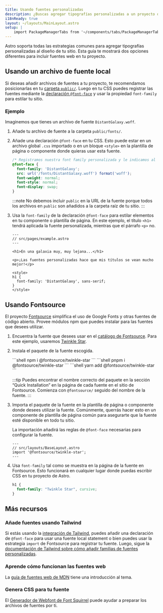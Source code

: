 ```yaml
---
title: Usando fuentes personalizadas
description: ¿Buscas agregar tipografías personalizadas a un proyecto de Astro? Usa Google Fonts con Fontsource o añade una fuente a elección.
i18nReady: true
layout: ~/layouts/MainLayout.astro
setup: |
    import PackageManagerTabs from '~/components/tabs/PackageManagerTabs.astro';
---
```


Astro soporta todas las estrategias comunes para agregar tipografías personalizadas al diseño de tu sitio. Esta guía te mostrará dos opciones diferentes para incluir fuentes web en tu proyecto.

## Usando un archivo de fuente local

Si deseas añadir archivos de fuentes a tu proyecto, te recomendamos posicionarlas en tu [carpeta `public/`](/es/core-concepts/project-structure/#public). Luego en tu CSS puedes registrar las fuentes mediante la [declaración `@font-face`](https://developer.mozilla.org/es/docs/Web/CSS/@font-face) y usar la propiedad `font-family` para estilar tu sitio.

### Ejemplo

Imaginemos que tienes un archivo de fuente `DistantGalaxy.woff`.

1. Añade tu archivo de fuente a la carpeta `public/fonts/`.

2. Añade una declaración `@font-face` en tu CSS. Esto puede estar en un archivo global `.css` importado o en un bloque `<style>` en la plantilla de página o componente donde quieras usar esta fuente.

    ```css
    /* Registramos nuestra font family personalizada y le indicamos al navegador dónde encontrarla. */
    @font-face {
      font-family: 'DistantGalaxy';
      src: url('/fonts/DistantGalaxy.woff') format('woff');
      font-weight: normal;
      font-style: normal;
      font-display: swap;
    }
    ```

    :::note
    No debemos incluir `public` en la URL de la fuente porque todos los archivos en `public` son añadidos a la carpeta raíz de tu sitio.
    :::

3. Usa la `font-family` de la declaración `@font-face` para estilar elementos en tu componente o plantilla de página. En este ejemplo, el título `<h1>` tendrá aplicada la fuente personalizada, mientras que el párrafo `<p>` no.

    ```astro {10-12}
    ---
    // src/pages/example.astro
    ---

    <h1>En una galaxia muy, muy lejana...</h1>

    <p>¡Las fuentes personalizadas hace que mis títulos se vean mucho mejor!</p>

    <style>
    h1 {
      font-family: 'DistantGalaxy', sans-serif;
    }
    </style>
    ```

## Usando Fontsource

El proyecto [Fontsource](https://fontsource.org/) simplifica el uso de Google Fonts y otras fuentes de código abierto. Provee módulos npm que puedes instalar para las fuentes que desees utilizar.

1. Encuentra la fuente que desees usar en el [catálogo de Fontsource](https://fontsource.org/fonts). Para este ejemplo, usaremos [Twinkle Star](https://fontsource.org/fonts/twinkle-star).

2. Instala el paquete de la fuente escogida.

    <PackageManagerTabs>
      <Fragment slot="npm">
      ```shell
      npm i @fontsource/twinkle-star
      ```
      </Fragment>
      <Fragment slot="pnpm">
      ```shell
      pnpm i @fontsource/twinkle-star
      ```
      </Fragment>
      <Fragment slot="yarn">
      ```shell
      yarn add @fontsource/twinkle-star
      ```
      </Fragment>
    </PackageManagerTabs>

    :::tip
    Puedes encontrar el nombre correcto del paquete en la sección “Quick Installation” en la página de cada fuente en el sitio de Fontsource. Comienza con `@fontsource/` seguido del nombre de la fuente.
    :::

3. Importa el paquete de la fuente en la plantilla de página o componente donde desees utilizar la fuente. Comúnmente, querrás hacer esto en un componente de plantilla de página común para asegurarte que la fuente esté disponible en todo tu sitio.

    La importación añadirá las reglas de `@font-face` necesarias para configurar la fuente.

    ```astro
    ---
    // src/layouts/BaseLayout.astro
    import '@fontsource/twinkle-star';
    ---
    ```

4. Usa `font-family` tal como se muestra en la página de la fuente en Fontsource. Esto funcionará en cualquier lugar donde puedas escribir CSS en tu proyecto de Astro.

    ```css
    h1 {
      font-family: "Twinkle Star", cursive;
    }
    ```

## Más recursos

### Añade fuentes usando Tailwind

Si estás usando la [integración de Tailwind](/es/guides/integrations-guide/tailwind/), puedes añadir una declaración de `@font-face` para usar una fuente local statement o bien puedes usar la estrategia `import` de Fontsource para registrar tu fuente. Luego, sigue la [documentación de Tailwind sobre cómo añadir familias de fuentes personalizadas](https://tailwindcss.com/docs/font-family#using-custom-values).

### Aprende cómo funcionan las fuentes web

La [guía de fuentes web de MDN](https://developer.mozilla.org/es/docs/Learn/CSS/Styling_text/Web_fonts) tiene una introducción al tema.

### Genera CSS para tu fuente

El [Generador de Webfont de Font Squirrel](https://www.fontsquirrel.com/tools/webfont-generator) puede ayudar a preparar los archivos de fuentes por ti.
